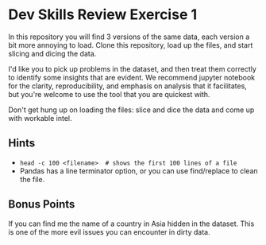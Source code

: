 # Dev Skills Review Exercise 1

In this repository you will find 3 versions of the same data, each version a bit more annoying to load.
Clone this repository, load up the files, and start slicing and dicing the data.

I'd like you to pick up problems in the dataset, and then treat them correctly to identify some insights that are evident.
We recommend jupyter notebook for the clarity, reproducibility, and emphasis on analysis that it facilitates, but you're welcome to use the tool that you are quickest with.

Don't get hung up on loading the files: slice and dice the data and come up with workable intel.

## Hints

- `head -c 100 <filename>  # shows the first 100 lines of a file`
- Pandas has a line terminator option, or you can use find/replace to clean the file.

## Bonus Points
If you can find me the name of a country in Asia hidden in the dataset.  This is one of the more evil issues you can encounter in dirty data.
